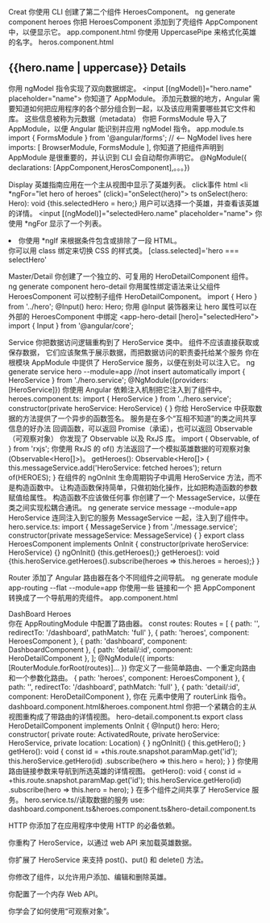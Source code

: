Creat
你使用 CLI 创建了第二个组件 HeroesComponent。
    ng generate component heroes
你把 HeroesComponent 添加到了壳组件 AppComponent 中，以便显示它。
  app.component.html <app-heros></app-heros>
你使用 UppercasePipe 来格式化英雄的名字。
  heros.component.html <h2>{{hero.name | uppercase}} Details</h2>
你用 ngModel 指令实现了双向数据绑定。
  <input [(ngModel)]="hero.name" placeholder="name">
你知道了 AppModule。
  添加元数据的地方，Angular 需要知道如何把应用程序的各个部分组合到一起，以及该应用需要哪些其它文件和库。 这些信息被称为元数据（metadata）
你把 FormsModule 导入了 AppModule，以便 Angular 能识别并应用 ngModel 指令。
  app.module.ts import { FormsModule } from '@angular/forms'; // <-- NgModel lives here
  imports: [
    BrowserModule,
    FormsModule
  ],
你知道了把组件声明到 AppModule 是很重要的，并认识到 CLI 会自动帮你声明它。
  @NgModule({ declarations: [AppComponent,HerosComponent],。。。})
 

Display
英雄指南应用在一个主从视图中显示了英雄列表。
  click事件  html <li *ngFor="let hero of heroes" (click)="onSelect(hero)">
            ts onSelect(hero: Hero): void {this.selectedHero = hero;}
用户可以选择一个英雄，并查看该英雄的详情。
  <input [(ngModel)]="selectedHero.name" placeholder="name">
你使用 *ngFor 显示了一个列表。
  <li *ngFor="let hero of heroes" [class.selected]='hero === selectHero' (click)="onSelect(hero)">
你使用 *ngIf 来根据条件包含或排除了一段 HTML。
  <div *ngIf='selectHero'></div>
你可以用 class 绑定来切换 CSS 的样式类。
  [class.selected]='hero === selectHero' 


Master/Detail
你创建了一个独立的、可复用的 HeroDetailComponent 组件。
  ng generate component hero-detail
你用属性绑定语法来让父组件 HeroesComponent 可以控制子组件 HeroDetailComponent。
  import { Hero } from '../hero';
  @Input() hero: Hero;
你用 @Input 装饰器来让 hero 属性可以在外部的 HeroesComponent 中绑定
  <app-hero-detail [hero]="selectedHero"></app-hero-detail>
  import { Input } from '@angular/core';


Service
你把数据访问逻辑重构到了 HeroService 类中。
  组件不应该直接获取或保存数据， 它们应该聚焦于展示数据，而把数据访问的职责委托给某个服务
你在根模块 AppModule 中提供了 HeroService 服务，以便在别处可以注入它。
  ng generate service hero --module=app //not insert automatically
  import { HeroService } from './hero.service';
  @NgModule({providers: [HeroService]})
你使用 Angular 依赖注入机制把它注入到了组件中。
  heroes.component.ts: import { HeroService } from '../hero.service';
  constructor(private heroService: HeroService) { } 
你给 HeroService 中获取数据的方法提供了一个异步的函数签名。
  服务是在多个“互相不知道”的类之间共享信息的好办法
  回调函数，可以返回 Promise（承诺），也可以返回 Observable（可观察对象）
你发现了 Observable 以及 RxJS 库。
  import { Observable, of } from 'rxjs';
你使用 RxJS 的 of() 方法返回了一个模拟英雄数据的可观察对象 (Observable<Hero[]>)。
  getHeroes(): Observable<Hero[]> {
    this.messageService.add('HeroService: fetched heroes');
    return of(HEROES);
  }
在组件的 ngOnInit 生命周期钩子中调用 HeroService 方法，而不是构造函数中。
  让构造函数保持简单，只做初始化操作，比如把构造函数的参数赋值给属性。 构造函数不应该做任何事
你创建了一个 MessageService，以便在类之间实现松耦合通讯。
  ng generate service message --module=app
  HeroService 连同注入到它的服务 MessageService 一起，注入到了组件中。
  hero.service.ts: import { MessageService } from './message.service';
  constructor(private messageService: MessageService) { }
  export class HeroesComponent implements OnInit {
    constructor(private heroService: HeroService) {}
    ngOnInit() {this.getHeroes();}
    getHeroes(): void {this.heroService.getHeroes().subscribe(heroes => this.heroes = heroes);}
  }


Router
添加了 Angular 路由器在各个不同组件之间导航。
  ng generate module app-routing --flat --module=app
你使用一些 <a> 链接和一个 <router-outlet> 把 AppComponent 转换成了一个导航用的壳组件。
  app.component.html
  <nav>
      <a routerLink="/dashboard">DashBoard</a>
      <a routerLink="/heroes">Heroes</a>
  </nav>
  <router-outlet></router-outlet>
你在 AppRoutingModule 中配置了路由器。
  const routes: Routes = [
    { path: '', redirectTo: '/dashboard', pathMatch: 'full' },
    { path: 'heroes', component: HeroesComponent },
    { path: 'dashboard', component: DashboardComponent },
    { path: 'detail/:id', component: HeroDetailComponent },
  ];
  @NgModule({
    imports: [RouterModule.forRoot(routes)]...
  })
你定义了一些简单路由、一个重定向路由和一个参数化路由。
  { path: 'heroes', component: HeroesComponent },
  { path: '', redirectTo: '/dashboard', pathMatch: 'full' },
  { path: 'detail/:id', component: HeroDetailComponent },
你在 <a> 元素中使用了 routerLink 指令。
  dashboard.component.html&heroes.component.html <a routerLink="/detail/{{hero.id}}">
你把一个紧耦合的主从视图重构成了带路由的详情视图。
  hero-detail.component.ts
  export class HeroDetailComponent implements OnInit {
    @Input() hero: Hero;
    constructor(
      private route: ActivatedRoute,
      private heroService: HeroService,
      private location: Location) { }
    ngOnInit() {
      this.getHero();
    }
    getHero(): void {
      const id = +this.route.snapshot.paramMap.get('id');
      this.heroService.getHero(id)
        .subscribe(hero => this.hero = hero);
    }
  }
你使用路由链接参数来导航到所选英雄的详情视图。
  getHero(): void {
    const id = +this.route.snapshot.paramMap.get('id');
    this.heroService.getHero(id)
      .subscribe(hero => this.hero = hero);
  }
在多个组件之间共享了 HeroService 服务。
  hero.service.ts//读取数据的服务
  use: dashboard.component.ts&heroes.component.ts&hero-detail.component.ts


HTTP
你添加了在应用程序中使用 HTTP 的必备依赖。

你重构了 HeroService，以通过 web API 来加载英雄数据。

你扩展了 HeroService 来支持 post()、put() 和 delete() 方法。

你修改了组件，以允许用户添加、编辑和删除英雄。

你配置了一个内存 Web API。

你学会了如何使用“可观察对象”。
